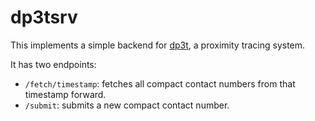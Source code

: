 # dp3tsrv

This implements a simple backend for
[dp3t](https://github.com/DP-3T/documents/), a proximity tracing system.

It has two endpoints:

* `/fetch/timestamp`: fetches all compact contact numbers from that timestamp forward.
* `/submit`: submits a new compact contact number.
